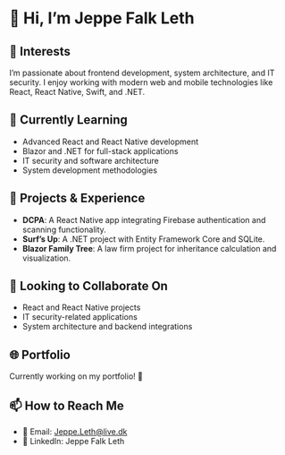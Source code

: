# 👋 Hi, I’m Jeppe Falk Leth  

## 👀 Interests  
I’m passionate about frontend development, system architecture, and IT security. I enjoy working with modern web and mobile technologies like React, React Native, Swift, and .NET.  

## 🌱 Currently Learning  
- Advanced React and React Native development  
- Blazor and .NET for full-stack applications  
- IT security and software architecture  
- System development methodologies  

## 💼 Projects & Experience  
- **DCPA**: A React Native app integrating Firebase authentication and scanning functionality.  
- **Surf’s Up**: A .NET project with Entity Framework Core and SQLite.  
- **Blazor Family Tree**: A law firm project for inheritance calculation and visualization.  

## 🤝 Looking to Collaborate On  
- React and React Native projects  
- IT security-related applications  
- System architecture and backend integrations  

## 🌐 Portfolio  
Currently working on my portfolio! 🚀  

## 📫 How to Reach Me  
- 📧 Email: Jeppe.Leth@live.dk 
- 💼 LinkedIn: Jeppe Falk Leth
